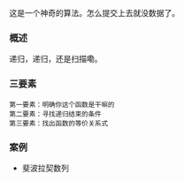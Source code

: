 这是一个神奇的算法。怎么提交上去就没数据了。

### 概述
递归，递归，还是扫描嘞。

### 三要素

```text
第一要素：明确你这个函数是干嘛的
第二要素：寻找递归结束的条件
第三要素：找出函数的等价关系式
```

### 案例

* 斐波拉契数列